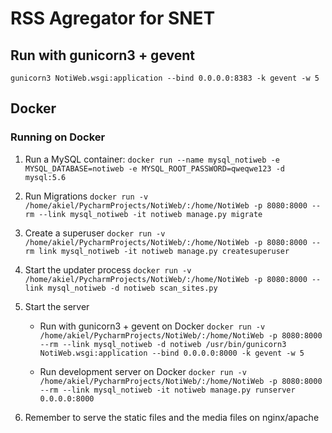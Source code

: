 # RSS Agregator for SNET

## Run with gunicorn3 + gevent
`gunicorn3 NotiWeb.wsgi:application --bind 0.0.0.0:8383 -k gevent -w 5`

## Docker

### Running on Docker
 1. Run a MySQL container:
 `docker run --name mysql_notiweb -e MYSQL_DATABASE=notiweb -e MYSQL_ROOT_PASSWORD=qweqwe123 -d mysql:5.6`

 2. Run Migrations
`docker run -v /home/akiel/PycharmProjects/NotiWeb/:/home/NotiWeb -p 8080:8000 --rm --link mysql_notiweb -it notiweb manage.py migrate`

 3. Create a superuser
 `docker run -v /home/akiel/PycharmProjects/NotiWeb/:/home/NotiWeb -p 8080:8000 --rm link mysql_notiweb -it notiweb manage.py createsuperuser`

 4. Start the updater process
 `docker run -v /home/akiel/PycharmProjects/NotiWeb/:/home/NotiWeb -p 8080:8000 --link mysql_notiweb -d notiweb scan_sites.py`

 5. Start the server

    - Run with gunicorn3 + gevent on Docker
        `docker run -v /home/akiel/PycharmProjects/NotiWeb/:/home/NotiWeb -p 8080:8000 --rm --link mysql_notiweb -d notiweb /usr/bin/gunicorn3 NotiWeb.wsgi:application --bind 0.0.0.0:8000 -k gevent -w 5`

    - Run development server on Docker
        `docker run -v /home/akiel/PycharmProjects/NotiWeb/:/home/NotiWeb -p 8080:8000 --rm --link mysql_notiweb -it notiweb manage.py runserver 0.0.0.0:8000`


 6. Remember to serve the static files and the media files on nginx/apache